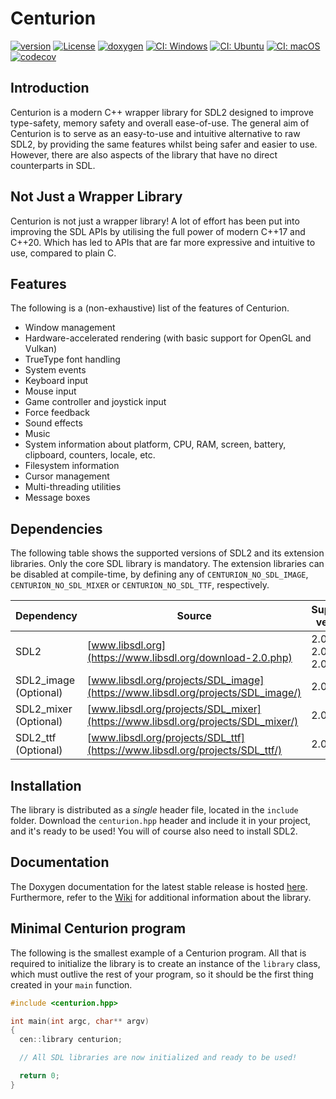 # Centurion

[![version](https://img.shields.io/badge/version-6.2.0-blue.svg)](https://semver.org)
[![License](https://img.shields.io/badge/license-MIT-blue.svg)](https://opensource.org/licenses/MIT)
[![doxygen](https://img.shields.io/badge/doxygen-stable-blue)](https://albin-johansson.github.io/centurion/)
[![CI: Windows](https://github.com/albin-johansson/centurion/actions/workflows/windows.yml/badge.svg?branch=dev)](https://github.com/albin-johansson/centurion/actions/workflows/windows.yml)
[![CI: Ubuntu](https://github.com/albin-johansson/centurion/actions/workflows/ubuntu.yml/badge.svg?branch=dev)](https://github.com/albin-johansson/centurion/actions/workflows/ubuntu.yml)
[![CI: macOS](https://github.com/albin-johansson/centurion/actions/workflows/macos.yml/badge.svg?branch=dev)](https://github.com/albin-johansson/centurion/actions/workflows/macos.yml)
[![codecov](https://codecov.io/gh/albin-johansson/centurion/branch/dev/graph/badge.svg)](https://codecov.io/gh/albin-johansson/centurion)

## Introduction

Centurion is a modern C++ wrapper library for SDL2 designed to improve type-safety, memory safety
and overall ease-of-use. The general aim of Centurion is to serve as an easy-to-use and intuitive
alternative to raw SDL2, by providing the same features whilst being safer and easier to use.
However, there are also aspects of the library that have no direct counterparts in SDL.

## Not Just a Wrapper Library

Centurion is not just a wrapper library! A lot of effort has been put into improving the SDL APIs by
utilising the full power of modern C++17 and C++20. Which has led to APIs that are far more
expressive and intuitive to use, compared to plain C.

## Features

The following is a (non-exhaustive) list of the features of Centurion.

* Window management
* Hardware-accelerated rendering (with basic support for OpenGL and Vulkan)
* TrueType font handling
* System events
* Keyboard input
* Mouse input
* Game controller and joystick input
* Force feedback
* Sound effects
* Music
* System information about platform, CPU, RAM, screen, battery, clipboard, counters, locale, etc.
* Filesystem information
* Cursor management
* Multi-threading utilities
* Message boxes

## Dependencies

The following table shows the supported versions of SDL2 and its extension libraries. Only the core
SDL library is mandatory. The extension libraries can be disabled at compile-time, by defining any
of `CENTURION_NO_SDL_IMAGE`, `CENTURION_NO_SDL_MIXER` or `CENTURION_NO_SDL_TTF`, respectively.

| Dependency            | Source                                                                          | Supported versions     |
| --------------------- | ------------------------------------------------------------------------------- | ---------------------- |
| SDL2                  | [www.libsdl.org](https://www.libsdl.org/download-2.0.php)                       | 2.0.10, 2.0.12, 2.0.14 |
| SDL2_image (Optional) | [www.libsdl.org/projects/SDL_image](https://www.libsdl.org/projects/SDL_image/) | 2.0.5                  |
| SDL2_mixer (Optional) | [www.libsdl.org/projects/SDL_mixer](https://www.libsdl.org/projects/SDL_mixer/) | 2.0.4                  |
| SDL2_ttf   (Optional) | [www.libsdl.org/projects/SDL_ttf](https://www.libsdl.org/projects/SDL_ttf/)     | 2.0.4                  |

## Installation

The library is distributed as a *single* header file, located in the `include` folder. Download
the `centurion.hpp` header and include it in your project, and it's ready to be used! You will of
course also need to install SDL2.

## Documentation

The Doxygen documentation for the latest stable release is
hosted [here](https://albin-johansson.github.io/centurion/). Furthermore, refer to
the [Wiki](https://github.com/albin-johansson/centurion/wiki) for additional information about the
library.

## Minimal Centurion program

The following is the smallest example of a Centurion program. All that is required to initialize the
library is to create an instance of the `library` class, which must outlive the rest of your
program, so it should be the first thing created in your `main` function.

```C++
#include <centurion.hpp>

int main(int argc, char** argv)
{
  cen::library centurion;

  // All SDL libraries are now initialized and ready to be used!

  return 0;
}
```
